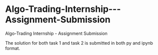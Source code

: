 # Algo-Trading-Internship---Assignment-Submission
Algo-Trading Internship - Assignment Submission

The solution for both task 1 and task 2 is submitted in both py and ipynb format.
